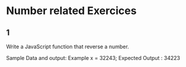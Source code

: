 

# Number related Exercices

## 1
Write a JavaScript function that reverse a number.

Sample Data and output:
Example x = 32243;
Expected Output : 34223
